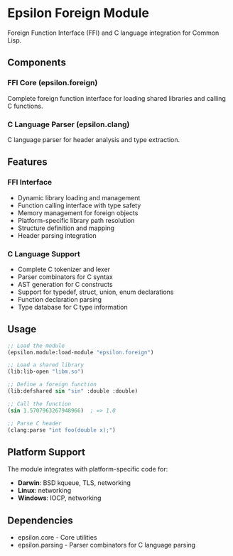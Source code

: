 # Epsilon Foreign Module

Foreign Function Interface (FFI) and C language integration for Common Lisp.

## Components

### FFI Core (epsilon.foreign)
Complete foreign function interface for loading shared libraries and calling C functions.

### C Language Parser (epsilon.clang)
C language parser for header analysis and type extraction.

## Features

### FFI Interface
- Dynamic library loading and management
- Function calling interface with type safety
- Memory management for foreign objects
- Platform-specific library path resolution
- Structure definition and mapping
- Header parsing integration

### C Language Support
- Complete C tokenizer and lexer
- Parser combinators for C syntax
- AST generation for C constructs
- Support for typedef, struct, union, enum declarations
- Function declaration parsing
- Type database for C type information

## Usage

```lisp
;; Load the module
(epsilon.module:load-module "epsilon.foreign")

;; Load a shared library
(lib:lib-open "libm.so")

;; Define a foreign function
(lib:defshared sin "sin" :double :double)

;; Call the function
(sin 1.5707963267948966)  ; => 1.0

;; Parse C header
(clang:parse "int foo(double x);")
```

## Platform Support

The module integrates with platform-specific code for:
- **Darwin**: BSD kqueue, TLS, networking
- **Linux**: networking  
- **Windows**: IOCP, networking

## Dependencies

- epsilon.core - Core utilities
- epsilon.parsing - Parser combinators for C language parsing
